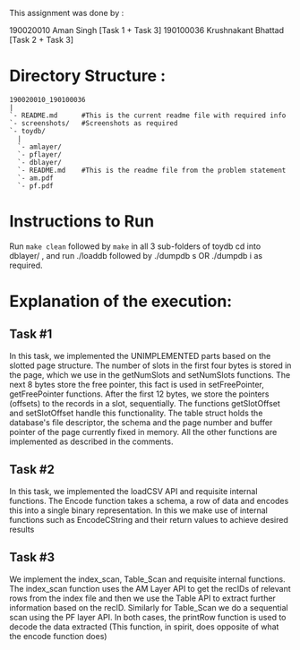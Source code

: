 This assignment was done by :

190020010 Aman Singh          [Task 1 + Task 3]
190100036 Krushnakant Bhattad [Task 2 + Task 3]



# Directory Structure :

```
190020010_190100036
|
`- README.md      #This is the current readme file with required info
`- screenshots/   #Screenshots as required
`- toydb/
  |
  `- amlayer/
  `- pflayer/
  `- dblayer/
  `- README.md    #This is the readme file from the problem statement
  `- am.pdf
  `- pf.pdf
```

# Instructions to Run
Run `make clean` followed by `make` in all 3 sub-folders of toydb
cd into dblayer/ , and run ./loaddb 
followed by    ./dumpdb s     OR    ./dumpdb i
as required.


# Explanation of the execution:

## Task #1
In this task, we implemented the UNIMPLEMENTED parts 
based on the slotted page structure. 
The number of slots in the first four bytes is stored 
in the page, which we use in the getNumSlots and setNumSlots 
functions. 
The next 8 bytes store the free pointer, this fact 
is used in setFreePointer, getFreePointer functions.
After the first 12 bytes, 
we store the pointers (offsets) to the records in a slot,
sequentially. The functions getSlotOffset and setSlotOffset
handle this functionality.
The table struct holds the database's file descriptor, the 
schema and the page number and buffer pointer of the 
page currently fixed in memory.
All the other functions are implemented as described in
the comments.



## Task #2
In this task, we implemented the loadCSV API and 
requisite internal functions. The Encode function 
takes a schema, a row of data and encodes this 
into a single binary representation.
In this we make use of internal functions such as 
EncodeCString and their return values to achieve desired results


## Task #3
We implement the index_scan, Table_Scan and 
requisite internal functions. 
The index_scan function uses the AM Layer API 
to get the recIDs of relevant rows from the index file 
and then we use the Table API to extract further 
information based on the recID.
Similarly for Table_Scan we do a sequential scan 
using the PF layer API.
In both cases, the printRow function is used to decode
the data extracted 
(This function, in spirit, does 
opposite of what the encode function does) 

